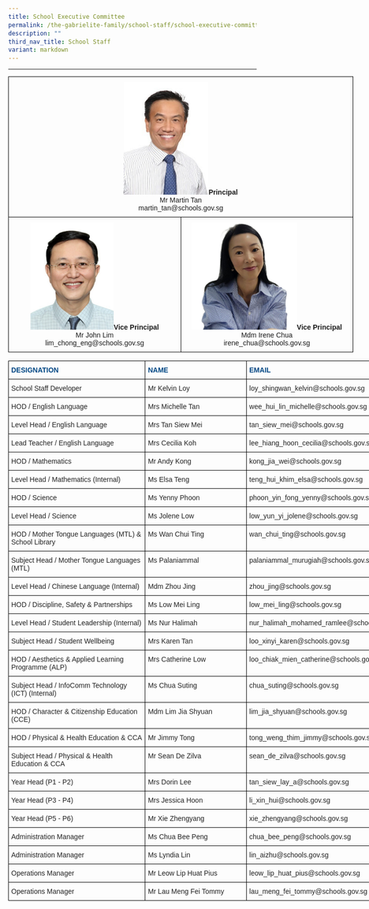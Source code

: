```yaml
---
title: School Executive Committee
permalink: /the-gabrielite-family/school-staff/school-executive-committee/
description: ""
third_nav_title: School Staff
variant: markdown
---
```

----

<style type="text/css">
.tg  {border-collapse:collapse;border-spacing:0;margin:0px auto;}
.tg td{border-color:black;border-style:solid;border-width:1px;font-family:Arial, sans-serif;font-size:14px;
  overflow:hidden;padding:10px 5px;word-break:normal;}
.tg th{border-color:black;border-style:solid;border-width:1px;font-family:Arial, sans-serif;font-size:14px;
  font-weight:normal;overflow:hidden;padding:10px 5px;word-break:normal;}
.tg .tg-baqh{text-align:center;vertical-align:top}
</style>
<table class="tg" style="undefined;table-layout: fixed; width: 700px">
<colgroup>
<col style="width: 350px">
<col style="width: 350px">
</colgroup>
<tbody>
  <tr>
    <td class="tg-baqh" colspan="2"><img src="/images/mrmartintan2.jpeg" style="width:25%"><span style="font-weight:bold">Principal</span><br>Mr Martin Tan<br>martin_tan@schools.gov.sg</td>
  </tr>
  <tr>
    <td class="tg-baqh"><img src="/images/John%20Lim.jpeg" style="width:50%"><span style="font-weight:bold">Vice Principal</span><br>Mr John Lim<br>lim_chong_eng@schools.gov.sg</td>
    <td class="tg-baqh"><img src="/images/Mdm_Chua__VP_.jpeg" style="width:63%"><span style="font-weight:bold">Vice Principal</span><br>Mdm Irene Chua<br>irene_chua@schools.gov.sg</td>
  </tr>
</tbody>
</table>

<br>

<style type="text/css">
.tg  {border-collapse:collapse;border-spacing:0;margin:0px auto;}
.tg td{border-color:black;border-style:solid;border-width:1px;font-family:Arial, sans-serif;font-size:14px;
  overflow:hidden;padding:10px 5px;word-break:normal;}
.tg th{border-color:black;border-style:solid;border-width:1px;font-family:Arial, sans-serif;font-size:14px;
  font-weight:normal;overflow:hidden;padding:10px 5px;word-break:normal;}
.tg .tg-vl7p{color:#222;text-align:left;vertical-align:middle}
.tg .tg-5x91{color:#004784;font-weight:bold;text-align:left;vertical-align:top}
.tg .tg-brl1{color:#222;text-align:left;vertical-align:top}
</style>
<table class="tg" style="undefined;table-layout: fixed; width: 808px">
<colgroup>
<col style="width: 278px">
<col style="width: 206px">
<col style="width: 324px">
</colgroup>
<tbody>
  <tr>
    <td class="tg-5x91">DESIGNATION</td>
    <td class="tg-5x91">NAME</td>
    <td class="tg-5x91">EMAIL</td>
  </tr>
  <tr>
    <td class="tg-brl1">School Staff Developer <br></td>
    <td class="tg-brl1">Mr Kelvin Loy<br></td>
    <td class="tg-brl1">loy_shingwan_kelvin@schools.gov.sg</td>
  </tr>
  
  <tr>
    <td class="tg-brl1">HOD / English Language</td>
    <td class="tg-brl1">Mrs Michelle Tan</td>
    <td class="tg-brl1">wee_hui_lin_michelle@schools.gov.sg</td>
  </tr>
	  <tr>
    <td class="tg-brl1">Level Head / English Language</td>
    <td class="tg-brl1">Mrs Tan Siew Mei</td>
    <td class="tg-brl1">tan_siew_mei@schools.gov.sg</td>
  </tr>
	<tr><td class="tg-brl1">Lead Teacher / English Language</td>
    <td class="tg-brl1">Mrs Cecilia Koh</td>
    <td class="tg-brl1">lee_hiang_hoon_cecilia@schools.gov.sg<br></td>
  </tr>
	 <tr>
    <td class="tg-brl1">HOD / Mathematics<br></td>
    <td class="tg-brl1">Mr Andy Kong</td>
    <td class="tg-brl1">kong_jia_wei@schools.gov.sg</td>
  </tr>
  <tr>
    <td class="tg-brl1">Level Head / Mathematics (Internal)<br></td>
    <td class="tg-brl1">Ms Elsa Teng</td>
    <td class="tg-brl1">teng_hui_khim_elsa@schools.gov.sg</td>
  </tr>
	  <tr>
    <td class="tg-brl1">HOD / Science</td>
    <td class="tg-brl1">Ms Yenny Phoon</td>
    <td class="tg-brl1">phoon_yin_fong_yenny@schools.gov.sg</td>
  </tr>
  <tr>
    <td class="tg-brl1">Level Head / Science </td>
    <td class="tg-brl1">Ms Jolene Low </td>
    <td class="tg-brl1">low_yun_yi_jolene@schools.gov.sg</td>
  </tr>
  <tr>
    <td class="tg-brl1">HOD / Mother Tongue Languages (MTL)&nbsp;&amp; School Library&nbsp;</td>
    <td class="tg-brl1">Ms Wan Chui Ting</td>
    <td class="tg-brl1">wan_chui_ting@schools.gov.sg</td>
  </tr>
    <tr>
    <td class="tg-brl1">Subject Head / Mother Tongue Languages (MTL)</td>
    <td class="tg-brl1">Ms Palaniammal</td>
    <td class="tg-brl1">palaniammal_murugiah@schools.gov.sg</td>
  </tr>
	<tr>
    <td class="tg-brl1">Level Head / Chinese Language (Internal)</td>
    <td class="tg-brl1"> Mdm Zhou Jing</td>
    <td class="tg-brl1"> zhou_jing@schools.gov.sg</td>
  </tr>
  <tr>
    <td class="tg-brl1">HOD / Discipline, Safety &amp; Partnerships</td>
    <td class="tg-brl1">Ms Low Mei Ling</td>
    <td class="tg-brl1">low_mei_ling@schools.gov.sg</td>
  </tr>
  <tr>
    <td class="tg-brl1">Level Head / Student Leadership (Internal)</td>
    <td class="tg-brl1">Ms Nur Halimah</td>
    <td class="tg-brl1">nur_halimah_mohamed_ramlee@schools.gov.sg</td>
  </tr>
	<tr>
    <td class="tg-brl1">Subject Head / Student Wellbeing </td>
    <td class="tg-brl1">Mrs Karen Tan </td>
    <td class="tg-brl1">loo_xinyi_karen@schools.gov.sg</td>
  </tr>
  <tr>
    <td class="tg-brl1">HOD / Aesthetics &amp; Applied Learning Programme (ALP)</td>
    <td class="tg-brl1">Mrs Catherine Low</td>
    <td class="tg-brl1">loo_chiak_mien_catherine@schools.gov.sg</td>
  </tr>
  <tr>
    <td class="tg-brl1">Subject Head / InfoComm Technology (ICT) (Internal)</td>
    <td class="tg-brl1">Ms Chua Suting</td>
    <td class="tg-brl1">chua_suting@schools.gov.sg</td>
  </tr>
  <tr>
    <td class="tg-brl1">HOD / Character &amp; Citizenship Education (CCE)</td>
    <td class="tg-brl1">Mdm Lim Jia Shyuan</td>
    <td class="tg-brl1">lim_jia_shyuan@schools.gov.sg</td>
  </tr>
  <tr>
    <td class="tg-brl1">HOD / Physical &amp; Health Education &amp; CCA </td>
    <td class="tg-brl1">Mr Jimmy Tong</td>
    <td class="tg-brl1">tong_weng_thim_jimmy@schools.gov.sg</td>
  </tr>
  <tr>
    <td class="tg-brl1">Subject Head / Physical &amp; Health Education &amp; CCA</td>
    <td class="tg-brl1">Mr Sean De Zilva</td>
    <td class="tg-brl1">sean_de_zilva@schools.gov.sg</td>
  </tr>
  <tr>
    <td class="tg-brl1">Year Head (P1 - P2) <br></td>
    <td class="tg-brl1">Mrs Dorin Lee<br></td>
    <td class="tg-brl1">tan_siew_lay_a@schools.gov.sg</td>
  </tr>
  <tr>
    <td class="tg-brl1">Year Head (P3 - P4)<br></td>
    <td class="tg-brl1">Mrs Jessica Hoon</td>
    <td class="tg-brl1">li_xin_hui@schools.gov.sg</td>
  </tr>
  <tr>
    <td class="tg-brl1">Year Head (P5 - P6)<br></td>
    <td class="tg-brl1">Mr Xie Zhengyang </td>
    <td class="tg-brl1">xie_zhengyang@schools.gov.sg</td>
  </tr>
  <tr>
    <td class="tg-brl1">Administration Manager</td>
    <td class="tg-brl1"> Ms Chua Bee Peng</td>
    <td class="tg-brl1"> chua_bee_peng@schools.gov.sg</td>
  </tr>
  <tr>
    <td class="tg-brl1">Administration Manager</td>
    <td class="tg-brl1"> Ms Lyndia Lin</td>
    <td class="tg-brl1"> lin_aizhu@schools.gov.sg </td>
  </tr>
  <tr>
    <td class="tg-brl1">Operations Manager</td>
    <td class="tg-brl1">Mr Leow Lip Huat Pius</td>
    <td class="tg-brl1"> leow_lip_huat_pius@schools.gov.sg</td>
  </tr>
  <tr>
    <td class="tg-brl1">Operations Manager<br></td>
    <td class="tg-brl1">Mr Lau Meng Fei Tommy<br></td>
    <td class="tg-brl1">lau_meng_fei_tommy@schools.gov.sg</td>
  </tr>
</tbody>
</table>